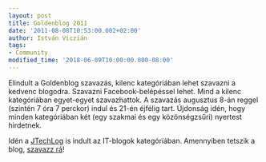 ```yaml
---
layout: post
title: Goldenblog 2011
date: '2011-08-08T10:53:00.002+02:00'
author: István Viczián
tags:
- Community
modified_time: '2018-06-09T10:00:00.000-08:00'
---
```


Elindult a Goldenblog szavazás, kilenc kategóriában lehet szavazni a
kedvenc blogodra. Szavazni Facebook-belépéssel lehet. Mind a kilenc
kategóriában egyet-egyet szavazhattok. A szavazás augusztus 8-án reggel
(szintén 7 óra 7 perckor) indul és 21-én éjfélig tart. Újdonság idén,
hogy minden kategóriában két (egy szakmai és egy közönségzsűri) nyertest
hirdetnek.

Idén a [JTechLog](http://www.jtechlog.hu/) is indult az IT-blogok
kategóriában. Amennyiben tetszik a blog, [szavazz
rá](http://goldenblog.hu/szavazas.aspx?bId=1353)!

